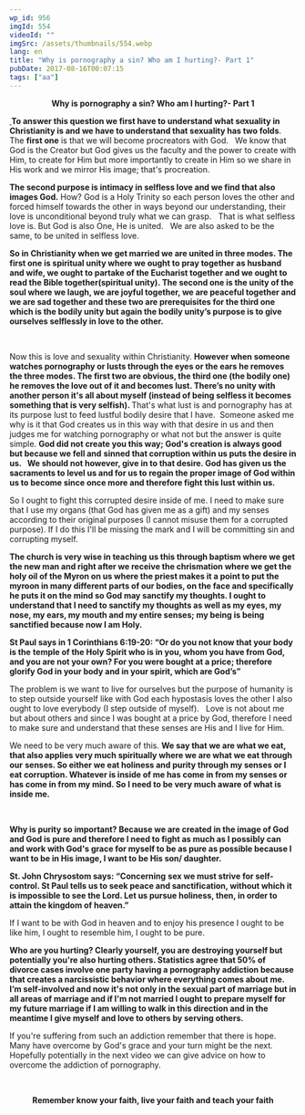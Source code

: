 ```yaml
---
wp_id: 956
imgId: 554
videoId: ""
imgSrc: /assets/thumbnails/554.webp
lang: en
title: "Why is pornography a sin? Who am I hurting?- Part 1"
pubDate: 2017-08-16T00:07:15
tags: ["aa"]
---
```


<p style="text-align: center;"><strong>Why is pornography a sin? Who am I hurting?- Part 1</strong></p>
<p><strong><u> </u></strong><strong>To answer this question we first have to understand what sexuality in Christianity is and we have to understand that sexuality has two folds</strong>.   The <strong>first one</strong> is that we will become procreators with God.   We know that God is the Creator but God gives us the faculty and the power to create with Him, to create for Him but more importantly to create in Him so we share in His work and we mirror His image; that's procreation.</p>
<p><strong>The second purpose is intimacy in selfless love and we find that also images God.</strong> How? God is a Holy Trinity so each person loves the other and forced himself towards the other in ways beyond our understanding, their love is unconditional beyond truly what we can grasp.   That is what selfless love is. But God is also One, He is united.   We are also asked to be the same, to be united in selfless love.</p>
<p><strong>So in Christianity when we get married we are united in three modes. The first one is spiritual unity where we ought to pray together as husband and wife, we ought to partake of the Eucharist together and we ought to read the Bible together(spiritual unity). The second one is the unity of the soul where we laugh, we are joyful together, we are peaceful together and we are sad together and these two are prerequisites for the third one which is the bodily unity but again the bodily unity’s purpose is to give ourselves selflessly in love to the other.   </strong></p>
<p>&nbsp;</p>
<p>Now this is love and sexuality within Christianity. <strong>However when someone watches pornography or lusts through the eyes or the ears he removes the three modes. The first two are obvious, the third one (the bodily one)</strong> <strong>he removes the love out of it and becomes lust. There’s no unity with another person it's all about myself (instead of being selfless it becomes something that is very selfish). </strong> That's what lust is and pornography has at its purpose lust to feed lustful bodily desire that I have.  Someone asked me why is it that God creates us in this way with that desire in us and then judges me for watching pornography or what not but the answer is quite simple. <strong>God did not create you this way; God's creation is always good but because we fell and</strong> <strong>sinned that corruption within us puts the desire in us.   We should not however, give in to that desire. God has given us the sacraments to level us and for </strong><strong>us to regain the proper image of God within us to become since once more and t</strong><strong>herefore fight this lust within us. </strong></p>
<p>So I ought to fight this corrupted desire inside of me. I need to make sure that I use my organs (that God has given me as a gift) and my senses according to their original purposes (I cannot misuse them for a corrupted purpose). If I do this I'll be missing the mark and I will be committing sin and corrupting myself.</p>
<p><strong>The church is very wise in teaching</strong> <strong>us this through baptism where we get the new man and right after we receive the </strong><strong>chrismation where we get the holy oil of the Myron on us where the priest makes it a point to put the myroon </strong><strong>in many different parts of our bodies, on the face and specifically he puts it on the mind so God may sanctify my thoughts. I ought to </strong><strong>understand that I need to sanctify my thoughts as well as my eyes, my nose, my </strong><strong>ears, my mouth and my entire senses; my being is being sanctified because now I am </strong><strong>Holy. </strong></p>
<p><strong>St Paul says in 1 Corinthians 6:19-20: “Or do you not know that your body is the</strong> <strong>temple of the Holy Spirit who is in you, whom you have from God, and you are not your own? For you were bought at a price; therefore </strong><strong>glorify God in your body and in your spirit, which are God’s”</strong></p>
<p>The problem is we want to live for ourselves but the purpose of humanity is to step outside yourself like with God each hypostasis loves the other I also ought to love everybody (I step outside of myself).   Love is not about me but about others and since I was bought at a price by God, therefore I need to make sure and understand that these senses are His and I live for Him.</p>
<p>We need to be very much aware of this. <strong>We say that we are what we eat, that also applies very much spiritually where we are what we eat through our</strong> <strong>senses. So either we eat holiness and purity through my senses or I eat corruption. Whatever i</strong><strong>s inside of me has come in from my senses or has come in from my mind. So I </strong><strong>need to be very much aware of what is inside me. </strong></p>
<p>&nbsp;</p>
<p><strong> Why is purity so </strong><strong>important? Because we are created in the image of God and God is pure </strong><strong>and therefore I need to fight as much as I possibly can and work with God's grace </strong><strong>for myself to be as pure as possible because I want to be in His image, I want </strong><strong>to be His son/ daughter. </strong></p>
<p><strong>St. John Chrysostom says: “Concerning</strong> <strong>sex we must strive for self-control. St Paul tells us to seek peace and </strong><strong>sanctification, without which it is impossible to see the Lord. Let us pursue </strong><strong>holiness, then, in order to attain the kingdom of heaven.”</strong></p>
<p>If I want to be with God in heaven and to enjoy his presence I ought to be like him, I ought to resemble him, I ought to be pure.</p>
<p><strong> Who are you hurting? Clearly yourself, you are </strong><strong>destroying yourself but potentially you're also hurting others. Statistics agree that 50% of divorce cases involve one party having a pornography addiction </strong><strong>because that creates a narcissistic behavior where everything comes about me. </strong><strong>I’m self-involved and now it's not only in the sexual part of marriage but in </strong><strong>all areas of marriage and if I'm not married I ought to prepare myself for my </strong><strong>future marriage if I am willing to walk in this direction and in the meantime I </strong><strong>give myself and love to others by serving others. </strong></p>
<p>If you're suffering from such an addiction remember that there is hope. Many have overcome by God's grace and your turn might be the next. Hopefully potentially in the next video we can give advice on how to overcome the addiction of pornography.</p>
<p>&nbsp;</p>
<p style="text-align: center;"><strong>Remember know your faith, live your faith and teach your faith</strong></p>
